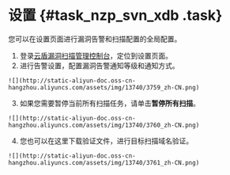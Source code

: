 # 设置 {#task_nzp_svn_xdb .task}

您可以在设置页面进行漏洞告警和扫描配置的全局配置。

1.   登录[云盾漏洞扫描管理控制台](https://yundun.console.aliyun.com/?p=avds)，定位到设置页面。 
2.   进行告警设置，配置漏洞告警通知等级和通知方式。 

    ![](http://static-aliyun-doc.oss-cn-hangzhou.aliyuncs.com/assets/img/13740/3759_zh-CN.png)

3.   如果您需要暂停当前所有扫描任务，请单击**暂停所有扫描**。 

    ![](http://static-aliyun-doc.oss-cn-hangzhou.aliyuncs.com/assets/img/13740/3760_zh-CN.png)

4.   您也可以在这里下载验证文件，进行目标扫描域名验证。 

    ![](http://static-aliyun-doc.oss-cn-hangzhou.aliyuncs.com/assets/img/13740/3761_zh-CN.png)


